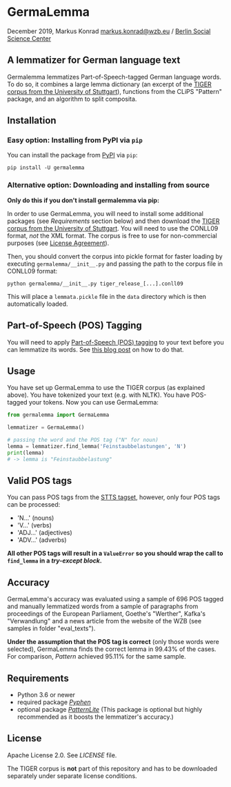 # GermaLemma

December 2019, Markus Konrad <markus.konrad@wzb.eu> / [Berlin Social Science Center](https://www.wzb.eu/en)

## A lemmatizer for German language text

Germalemma lemmatizes Part-of-Speech-tagged German language words. To do so, it combines a large lemma dictionary (an excerpt of the [TIGER corpus from the University of Stuttgart](http://www.ims.uni-stuttgart.de/forschung/ressourcen/korpora/tiger.html)), functions from the CLiPS "Pattern" package, and an algorithm to split composita.

## Installation

### Easy option: Installing from PyPI via `pip`

You can install the package from [PyPI](https://pypi.org/project/germalemma/) via `pip`:

```
pip install -U germalemma
```

### Alternative option: Downloading and installing from source

**Only do this if you don't install germalemma via pip:**

In order to use GermaLemma, you will need to install some additional packages (see *Requirements* section below) and then download the [TIGER corpus from the University of Stuttgart](http://www.ims.uni-stuttgart.de/forschung/ressourcen/korpora/tiger.html). You will need to use the CONLL09 format, *not* the XML format.
The corpus is free to use for non-commercial purposes (see [License Agreement](http://www.ims.uni-stuttgart.de/forschung/ressourcen/korpora/TIGERCorpus/license/htmlicense.html)).

Then, you should convert the corpus into pickle format for faster loading by executing `germalemma/__init__.py` and passing the path to the corpus file in CONLL09 format:

```
python germalemma/__init__.py tiger_release_[...].conll09
```

This will place a `lemmata.pickle` file in the `data` directory which is then automatically loaded.

## Part-of-Speech (POS) Tagging

You will need to apply [Part-of-Speech (POS) tagging](https://en.wikipedia.org/wiki/Part-of-speech_tagging) to your text before you can lemmatize its words. See [this blog post](https://datascience.blog.wzb.eu/2016/07/13/accurate-part-of-speech-tagging-of-german-texts-with-nltk/) on how to do that.

## Usage

You have set up GermaLemma to use the TIGER corpus (as explained above). You have tokenized your text (e.g. with NLTK). You have POS-tagged your tokens. Now you can use GermaLemma:

```python
from germalemma import GermaLemma

lemmatizer = GermaLemma()

# passing the word and the POS tag ("N" for noun)
lemma = lemmatizer.find_lemma('Feinstaubbelastungen', 'N')
print(lemma)
# -> lemma is "Feinstaubbelastung"
```

## Valid POS tags

You can pass POS tags from the [STTS tagset](http://www.ims.uni-stuttgart.de/forschung/ressourcen/lexika/TagSets/stts-table.html), however, only four POS tags can be processed:

* 'N...' (nouns)
* 'V...' (verbs)
* 'ADJ...' (adjectives)
* 'ADV...' (adverbs)

**All other POS tags will result in a `ValueError` so you should wrap the call to `find_lemma` in a *try-except block*.**

## Accuracy

GermaLemma's accuracy was evaluated using a sample of 696 POS tagged and manually lemmatized words from a sample of paragraphs from proceedings of the European Parliament, Goethe's "Werther", Kafka's "Verwandlung" and a news article from the website of the WZB (see samples in folder "eval_texts").

**Under the assumption that the POS tag is correct** (only those words were selected), GermaLemma finds the correct lemma in 99.43% of the cases. For comparison, *Pattern* achieved 95.11% for the same sample.

## Requirements

* Python 3.6 or newer
* required package [*Pyphen*](http://pyphen.org/)
* optional package [*PatternLite*](https://github.com/WZBSocialScienceCenter/patternlite) (This package is optional but highly recommended as it boosts the lemmatizer's accuracy.)

## License

Apache License 2.0. See *LICENSE* file.

The TIGER corpus is **not** part of this repository and has to be downloaded separately under separate license conditions.
